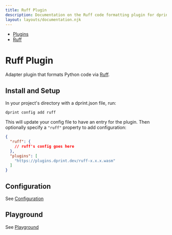 ```yaml
---
title: Ruff Plugin
description: Documentation on the Ruff code formatting plugin for dprint.
layout: layouts/documentation.njk
---
```


<nav class="breadcrumb" aria-label="breadcrumbs">
  <ul>
    <li><a href="/plugins">Plugins</a></li>
    <li><a href="/plugins/ruff">Ruff</a></li>
  </ul>
</nav>

# Ruff Plugin

Adapter plugin that formats Python code via [Ruff](https://docs.astral.sh/ruff/).

## Install and Setup

In your project's directory with a dprint.json file, run:

```shellsession
dprint config add ruff
```

This will update your config file to have an entry for the plugin. Then optionally specify a `"ruff"` property to add configuration:

```json
{
  "ruff": {
    // ruff's config goes here
  },
  "plugins": [
    "https://plugins.dprint.dev/ruff-x.x.x.wasm"
  ]
}
```

## Configuration

See [Configuration](/plugins/ruff/config)

## Playground

See [Playground](https://dprint.dev/playground#plugin/ruff)

